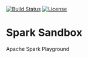 [![Build Status](https://travis-ci.org/davepmiller/spark-sandbox.svg?branch=master)](https://travis-ci.org/davepmiller/spark-sandbox)
[![License](https://img.shields.io/badge/license-%20MIT-blue.svg)](../master/LICENSE)

# Spark Sandbox
Apache Spark Playground